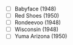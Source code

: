 - [ ] Babyface (1948)
- [ ] Red Shoes (1950)
- [ ] Rondeevoo (1948)
- [ ] Wisconsin (1948)
- [ ] Yuma Arizona (1950)
